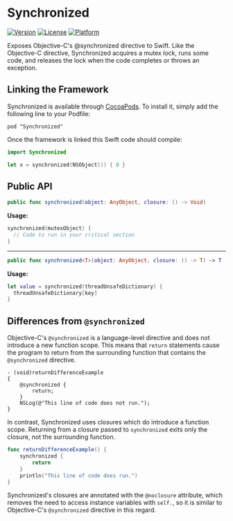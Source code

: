 Synchronized
============

[![Version](https://img.shields.io/cocoapods/v/Synchronized.svg?style=flat)](http://cocoadocs.org/docsets/Synchronized)
[![License](https://img.shields.io/cocoapods/l/Synchronized.svg?style=flat)](http://cocoadocs.org/docsets/Synchronized)
[![Platform](https://img.shields.io/cocoapods/p/Synchronized.svg?style=flat)](http://cocoadocs.org/docsets/Synchronized)

Exposes Objective-C's @synchronized directive to Swift. Like the Objective-C directive, Synchronized acquires a mutex lock, runs some code, and releases the lock when the code completes or throws an exception.

Linking the Framework
---

Synchronized is available through [CocoaPods](http://cocoapods.org). To install it, simply add the following line to your Podfile:

    pod "Synchronized"

Once the framework is linked this Swift code should compile:
```swift
import Synchronized

let x = synchronized(NSObject()) { 0 }
```

Public API
---

```swift
public func synchronized(object: AnyObject, closure: () -> Void)
```

**Usage:**
```swift
synchronized(mutexObject) {
  // Code to run in your critical section
}
```

---

```swift
public func synchronized<T>(object: AnyObject, closure: () -> T) -> T
```

**Usage:**
```swift
let value = synchronized(threadUnsafeDictionary) {
  threadUnsafeDictionary[key]
}
```

Differences from `@synchronized`
---

Objective-C's `@synchronized` is a language-level directive and does not introduce a new function scope. This means that `return` statements cause the program to return from the surrounding function that contains the `@synchronized` directive.

```objc
- (void)returnDifferenceExample
{
    @synchronized {
        return;
    }
    NSLog(@"This line of code does not run.");
}
```

In contrast, Synchronized uses closures which do introduce a function scope. Returning from a closure passed to `synchronized` exits only the closure, not the surrounding function.

```swift
func returnDifferenceExample() {
    synchronized {
        return
    }
    println("This line of code does run.")
}
```

Synchronized's closures are annotated with the `@noclosure` attribute, which removes the need to access instance variables with `self.`, so it is similar to Objective-C's `@synchronized` directive in this regard.

